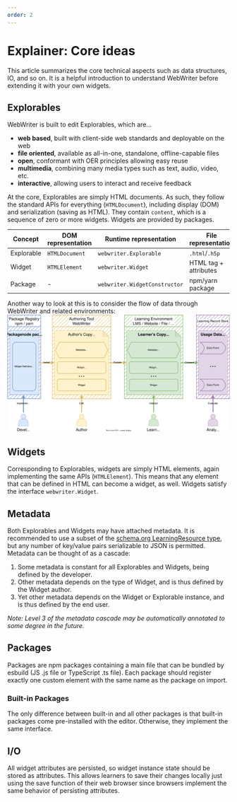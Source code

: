```yaml
---
order: 2
---
```

# Explainer: Core ideas
This article summarizes the core technical aspects such as data structures, IO, and so on. It is a helpful introduction to understand WebWriter before extending it with your own widgets.

## Explorables
WebWriter is built to edit Explorables, which are...
- **web based**, built with client-side web standards and deployable on the web
- **file oriented**, available as all-in-one, standalone, offline-capable files
- **open**, conformant with OER principles allowing easy reuse
- **multimedia**, combining many media types such as text, audio, video, etc.
- **interactive**, allowing users to interact and receive feedback

At the core, Explorables are simply HTML documents. As such, they follow the standard APIs for everything (`HTMLDocument`), including display (DOM) and serialization (saving as HTML). They contain `content`, which is a sequence of zero or more widgets. Widgets are provided by packages.

| Concept         | DOM representation | Runtime representation              | File representation   |
|-----------------|--------------------|-------------------------------------|-----------------------|
| Explorable      | `HTMLDocument`     | `webwriter.Explorable`              | `.html`/`.h5p`        |
| Widget          | `HTMLElement`      | `webwriter.Widget`                  | HTML tag + attributes |
| Package         | -                  | `webwriter.WidgetConstructor`       | npm/yarn package      |

Another way to look at this is to consider the flow of data through WebWriter and related environments:
![WebWriter Data Flow Diagram](static/webwriter-data-architecture.drawio.svg)

## Widgets
Corresponding to Explorables, widgets are simply HTML elements, again implementing the same APIs (`HTMLElement`). This means that any element that can be defined in HTML can become a widget, as well. Widgets satisfy the interface `webwriter.Widget`.

## Metadata
Both Explorables and Widgets may have attached metadata. It is recommended to use a subset of the [schema.org LearningResource type](https://schema.org/LearningResource), but any number of key/value pairs serializable to JSON is permitted. Metadata can be thought of as a cascade:
1. Some metadata is constant for all Explorables and Widgets, being defined by the developer.
2. Other metadata depends on the type of Widget, and is thus defined by the Widget author.
3. Yet other metadata depends on the Widget or Explorable instance, and is thus defined by the end user.

*Note: Level 3 of the metadata cascade may be automatically annotated to some degree in the future.* 

## Packages
Packages are npm packages containing a main file that can be bundled by esbuild (JS .js file or TypeScript .ts file). Each package should register exactly one custom element with the same name as the package on import.

### Built-in Packages
The only difference between built-in and all other packages is that built-in packages come pre-installed with the editor. Otherwise, they implement the same interface. 

## I/O
All widget attributes are persisted, so widget instance state should be stored as attributes. This allows learners to save their changes locally just using the save function of their web browser since browsers implement the same behavior of persisting attributes.